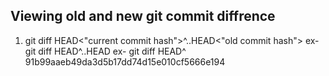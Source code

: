 ## Viewing old and new git commit diffrence

1. git diff HEAD<"current commit hash">^..HEAD<"old commit hash">
   ex- git diff HEAD^..HEAD
   ex- git diff HEAD^ 91b99aaeb49da3d5b17dd74d15e010cf5666e194
